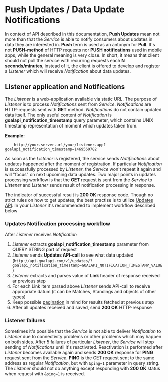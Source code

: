 # Push Updates / Data Update Notifications
In context of API described in this documentation, **Push Updates** mean not more than that the *Service* is able to notify
 consumers about updates in data they are interested in. **Push** term is used as an antonym for **Pull**. 
 It's not **PUSH-method** of HTTP requests nor **PUSH notifications** used in mobile apps, while the general meaning is very close.
 In short, it means that client should not poll the service with recurring requests each **N seconds/minutes**, instead of it, 
 the client is offered to develop and register a *Listener* which will receive *Notification* about data updates.   

## Listener application and Notifications 
The *Listener* is a web-application available via static URL. The purpose of *Listener* is to process *Notifications* 
sent from *Service*. *Notifications* are HTTP-requests sent with **GET** method. *Notifications* do not contain updated data itself. 
The only useful content of *Notification* is **goalapi_notification_timestamp** query parameter, which contains UNIX timestamp 
representation of moment which updates taken from. 

**Example:**
```
    http://your.server.url/your/listener.app?goalapi_notification_timestamp=1469560782
```

As soon as the *Listener* is registered, the service sends *Notifications* about updates happened after the moment of 
registration. If particular *Notification* is successfully processed by *Listener*, the *Service* won't repeat it again
and will "focus" on next upcoming data updates. Two major points in updates processing workflow is that the **GET** request 
is sent from the *Service* to *Listener* and *Listener* sends result of notification processing in response. 

The indicator of successful result is **200 OK** response code. 
Though no strict rules on how to get updates, the best practise is to utilize [Updates API](./howto/Updates.md). 
In your *Listener* it's recommended to implement workflow described below
 
### Updates Notification processing workflow
After  *Listener* receives *Notification*
 1. *Listener* extracts **goalapi_notification_timestamp** parameter from QUERY STRING part of request
 1. *Listener* sends **Updates API-call** to see what data updated (`http://api.goalapi.com/v1/updates/?goalapi_notification_timestamp=GOALAPI_NOTIFICATION_TIMESTAMP_VALUE`)
 1. *Listener* extracts and parses value of **Link** header of response received ar previous step
 1. For each Link item parsed above *Listener* sends API-call to receive appropriate datum (it can be Matches, Standings and objects of other types)
 1. Keep possible [pagination](./howto/Updates.md#Pagination) in mind for results fetched at previous step
 1. After all updates received and saved, send **200 OK** HTTP-response
 
### Listener failures
Sometimes it's possible that the *Service* is not able to deliver *Notification* to *Listener* due to connectivity problems 
or other problems which may happen on both sides. 
After 5 failures of particular *Listener*, the *Service* will stop sending of *Notifications* until it's reactivated.
Reactivation is performed after *Listener* becomes available again and sends **200 OK** response for **PING** request sent from the *Service*.
**PING** is the GET request sent to the same address as regular *Notification*, but with `&ping=1` parameter in query string.
The *Listener* should not do anything except responding with **200 OK** status when request with `&ping=1` is received. 
